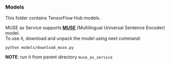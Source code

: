 ### Models
This folder contains TensorFlow Hub models.

MUSE as Service supports [**MUSE**](https://tfhub.dev/google/universal-sentence-encoder-multilingual/3) (Multilingual Universal Sentence Encoder) model.<br>
To use it, download and unpack the model using next command:
```
python models/download_muse.py
```
**NOTE**: run it from parent directory `muse_as_service`

